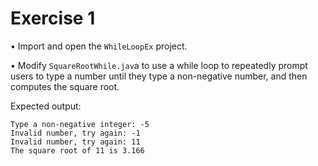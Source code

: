 # Exercise 1
• Import and open the `WhileLoopEx` project.

• Modify `SquareRootWhile.jav`a to use a while loop to repeatedly prompt users to type a number until they 
type a non-negative number, and then computes the square root.

Expected output:
~~~~
Type a non-negative integer: -5
Invalid number, try again: -1
Invalid number, try again: 11
The square root of 11 is 3.166
~~~~